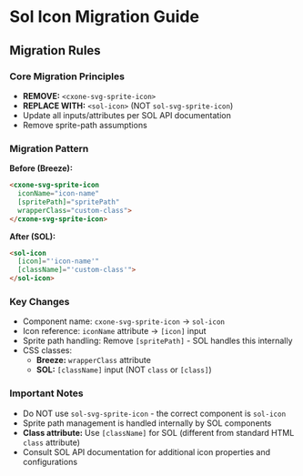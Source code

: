 # Sol Icon Migration Guide

## Migration Rules

### Core Migration Principles
- **REMOVE:** `<cxone-svg-sprite-icon>`
- **REPLACE WITH:** `<sol-icon>` (NOT `sol-svg-sprite-icon`)
- Update all inputs/attributes per SOL API documentation
- Remove sprite-path assumptions

### Migration Pattern

**Before (Breeze):**
```html
<cxone-svg-sprite-icon 
  iconName="icon-name" 
  [spritePath]="spritePath" 
  wrapperClass="custom-class">
</cxone-svg-sprite-icon>
```

**After (SOL):**
```html
<sol-icon 
  [icon]="'icon-name'" 
  [className]="'custom-class'">
</sol-icon>
```

### Key Changes
- Component name: `cxone-svg-sprite-icon` → `sol-icon`
- Icon reference: `iconName` attribute → `[icon]` input
- Sprite path handling: Remove `[spritePath]` - SOL handles this internally
- CSS classes: 
  - **Breeze:** `wrapperClass` attribute
  - **SOL:** `[className]` input (NOT `class` or `[class]`)

### Important Notes
- Do NOT use `sol-svg-sprite-icon` - the correct component is `sol-icon`
- Sprite path management is handled internally by SOL components
- **Class attribute:** Use `[className]` for SOL (different from standard HTML `class` attribute)
- Consult SOL API documentation for additional icon properties and configurations